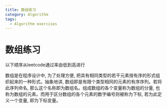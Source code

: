 ```yaml
---
title: 数组练习
category: Algorithm
tags:
  - Algorithm exercises
---
```


# 数组练习

以下顺序从leetcode通过率由低到高进行

数组是在程序设计中, 为了处理方便, 把具有相同类型的若干元素按有序的形式组织起来的一种形式。抽象地讲, 数组即是有限个类型相同的元素的有序序列。若将此序列命名, 那么这个名称即为数组名。组成数组的各个变量称为数组的分量, 也称为数组的元素。而用于区分数组的各个元素的数字编号则被称为下标, 若为此定义一个变量, 即为下标变量。




